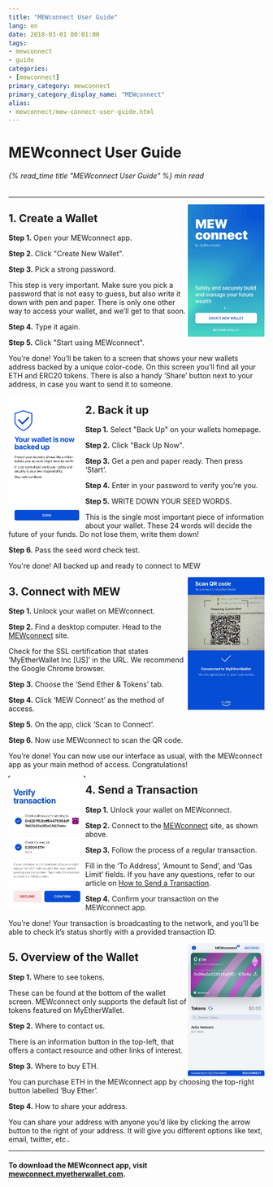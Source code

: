 ```yaml
---
title: "MEWconnect User Guide"
lang: en
date: 2018-03-01 00:01:00
tags:
- mewconnect
- guide
categories:
- [mewconnect]
primary_category: mewconnect
primary_category_display_name: "MEWconnect"
alias:
- mewconnect/mew-connect-user-guide.html
---
```


# __MEWconnect User Guide__
###### {% read_time title "MEWconnect User Guide" %} min read
***


<img class="image-right" src="/images/posts/mewconnect/CreateMC.jpg" align="right" width="30%">

## __1. Create a Wallet__
**Step 1.** Open your MEWconnect app.

**Step 2.** Click "Create New Wallet".

**Step 3.** Pick a strong password.

This step is very important. Make sure you pick a password that is not easy to guess, but also write it down with pen and paper. There is only one other way 
to access your wallet, and we’ll get to that soon.

**Step 4.** Type it again.

**Step 5.** Click "Start using MEWconnect".

You’re done! You’ll be taken to a screen that shows your new wallets address backed by a unique color-code. On this screen you’ll find all your ETH and ERC20 tokens. There is also a handy ‘Share’ button next to your address, in case you want to send it to someone. 
<br />


<img class="image-left" src="/images/posts/mewconnect/BackupMC.png" align="left" width="30%">

## __2. Back it up__
**Step 1.** Select "Back Up" on your wallets homepage.

**Step 2.** Click "Back Up Now".

**Step 3.** Get a pen and paper ready. Then press ‘Start’.

**Step 4.** Enter in your password to verify you’re you.

**Step 5.** WRITE DOWN YOUR SEED WORDS.

This is the single most important piece of information about your wallet. These 24 words will decide the future of your funds. Do not lose them, write them down!

**Step 6.**  Pass the seed word check test.

You're done! All backed up and ready to connect to MEW
<br />


<img class="image-right" src="/images/posts/mewconnect/ScanQRMC.jpg" align="right" width="30%">

## __3. Connect with MEW__
**Step 1.** Unlock your wallet on MEWconnect.

**Step 2.** Find a desktop computer. Head to the [MEWconnect][mewconnect] site.

Check for the SSL certification that states ‘MyEtherWallet Inc [US]’ in   the URL. We recommend the Google Chrome browser.

**Step 3.** Choose the ‘Send Ether & Tokens’ tab.

**Step 4.** Click ‘MEW Connect’ as the method of access.

**Step 5.** On the app, click ‘Scan to Connect’.

**Step 6.** Now use MEWconnect to scan the QR code.

You’re done! You can now use our interface as usual, with the MEWconnect app as your main method of access. Congratulations!
<br />


<img class="image-left" src="/images/posts/mewconnect/TransferMC.jpg" align="left" width="30%">

## __4. Send a Transaction__
**Step 1.**  Unlock your wallet on MEWconnect.

**Step 2.**  Connect to the [MEWconnect][mewconnect] site, as shown above.

**Step 3.**  Follow the process of a regular transaction.

Fill in the ‘To Address’, ‘Amount to Send’, and ‘Gas Limit’ fields. If you have any questions, refer to our article on [How to Send a Transaction][sendaTX].

**Step 4.**  Confirm your transaction on the MEWconnect app.

You’re done! Your transaction is broadcasting to the network, and you’ll be able to check it’s status shortly with a provided transaction ID.
<br />


<img class="image-right" src="/images/posts/mewconnect/OverviewMC.jpg" align="right" width="30%">

## __5. Overview of the Wallet__
**Step 1.**  Where to see tokens.

These can be found at the bottom of the wallet screen. MEWconnect only supports the default list of tokens featured on MyEtherWallet.

**Step 2.**  Where to contact us.

There is an information button in the top-left, that offers a contact  resource and other links of interest.

**Step 3.**  Where to buy ETH.

You can purchase ETH in the MEWconnect app by choosing the top-right button labelled ‘Buy Ether’.

**Step 4.**  How to share your address.

You can share your address with anyone you’d like by clicking the arrow button to the right of your address. It will give you different options like text, email, twitter, etc..
<br />


***

#### To download the MEWconnect app, visit [mewconnect.myetherwallet.com][mewconnect].

[mewconnect]: https://mewconnect.myetherwallet.com/#/
[sendaTX]: /en/transactions/how-to-send-a-transaction/